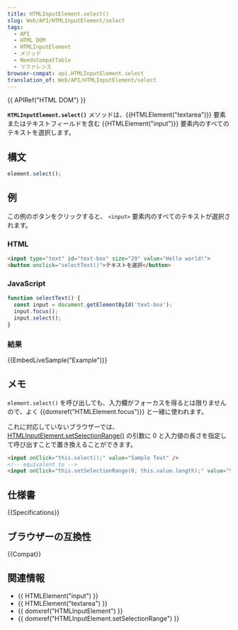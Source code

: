 ```yaml
---
title: HTMLInputElement.select()
slug: Web/API/HTMLInputElement/select
tags:
  - API
  - HTML DOM
  - HTMLInputElement
  - メソッド
  - NeedsCompatTable
  - リファレンス
browser-compat: api.HTMLInputElement.select
translation_of: Web/API/HTMLInputElement/select
---
```

{{ APIRef("HTML DOM") }}

**`HTMLInputElement.select()`** メソッドは、{{HTMLElement("textarea")}} 要素またはテキストフィールドを含む {{HTMLElement("input")}} 要素内のすべてのテキストを選択します。

## 構文

```js
element.select();
```

## 例

この例のボタンをクリックすると、 `<input>` 要素内のすべてのテキストが選択されます。

### HTML

```html
<input type="text" id="text-box" size="20" value="Hello world!">
<button onclick="selectText()">テキストを選択</button>
```

### JavaScript

```js
function selectText() {
  const input = document.getElementById('text-box');
  input.focus();
  input.select();
}
```

### 結果

{{EmbedLiveSample("Example")}}

## メモ

`element.select()` を呼び出しても、入力欄がフォーカスを得るとは限りませんので、よく {{domxref("HTMLElement.focus")}} と一緒に使われます。

これに対応していないブラウザーでは、 [HTMLInputElement.setSelectionRange()](/ja/docs/Web/API/HTMLInputElement/setSelectionRange) の引数に 0 と入力値の長さを指定して呼び出すことで置き換えることができます。

```html
<input onClick="this.select();" value="Sample Text" />
<!-- equivalent to -->
<input onClick="this.setSelectionRange(0, this.value.length);" value="Sample Text" />
```

## 仕様書

{{Specifications}}

## ブラウザーの互換性

{{Compat}}

## 関連情報

- {{ HTMLElement("input") }}
- {{ HTMLElement("textarea") }}
- {{ domxref("HTMLInputElement") }}
- {{ domxref("HTMLInputElement.setSelectionRange") }}

